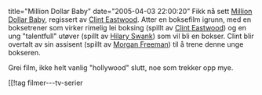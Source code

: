 title="Million Dollar Baby"
date="2005-04-03 22:00:20"
Fikk nå sett <a href="http://www.imdb.com/title/tt0405159/">Million Dollar Baby</a>, regissert av <a href="http://www.imdb.com/name/nm0000142/">Clint Eastwood</a>. Atter en boksefilm igrunn, med en boksetrener som virker rimelig lei boksing (spillt av <a href="http://www.imdb.com/name/nm0000142/">Clint Eastwood</a>) og en ung "talentfull" utøver (spillt av <a href="http://www.imdb.com/name/nm0005476/">Hilary Swank</a>) som vil bli en bokser. Clint blir overtalt av sin assisent (spillt av <a href="http://www.imdb.com/name/nm0000151/">Morgan Freeman</a>) til å trene denne unge bokseren.

Grei film, ikke helt vanlig "hollywood" slutt, noe som trekker opp mye.

[[!tag  filmer---tv-serier
